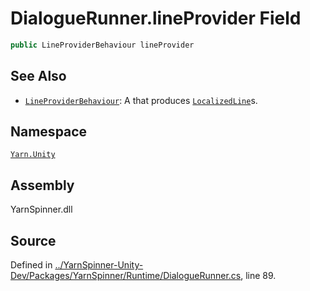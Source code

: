 # DialogueRunner.lineProvider Field


```csharp
public LineProviderBehaviour lineProvider
```



## See Also
* [`LineProviderBehaviour`](/api/csharp/yarn.unity/lineproviderbehaviour.md): 
A <see cref="!:MonoBehaviour"></see> that produces [`LocalizedLine`](/api/csharp/yarn.unity/localizedline.md)s.

## Namespace
[`Yarn.Unity`](/api/csharp/yarn.unity/README.md)

## Assembly
YarnSpinner.dll

## Source
Defined in [../YarnSpinner-Unity-Dev/Packages/YarnSpinner/Runtime/DialogueRunner.cs](https://github.com/YarnSpinnerTool/YarnSpinner-Unity//blob/develop/Runtime/DialogueRunner.cs#L89), line 89.
